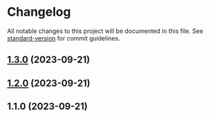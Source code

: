 # Changelog

All notable changes to this project will be documented in this file. See [standard-version](https://github.com/conventional-changelog/standard-version) for commit guidelines.

## [1.3.0](https://github.com/lewismcfarlane/HTML_lesson/compare/v1.2.0...v1.3.0) (2023-09-21)

## [1.2.0](https://github.com/lewismcfarlane/HTML_lesson/compare/v1.1.0...v1.2.0) (2023-09-21)

## 1.1.0 (2023-09-21)
